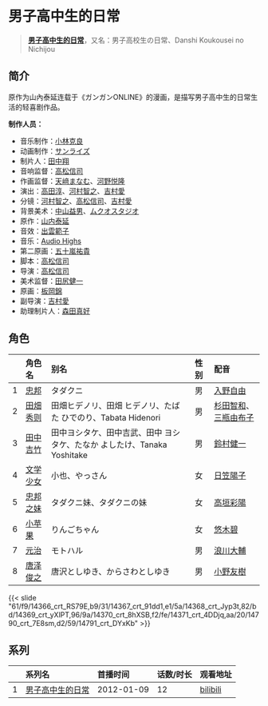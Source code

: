 # 男子高中生的日常


> <u>**[男子高中生的日常](https://bgm.tv/subject/24790)**</u>，又名：男子高校生の日常、Danshi Koukousei no Nichijou

## 简介

原作为山內泰延连载于《ガンガンONLINE》的漫画，是描写男子高中生的日常生活的轻喜剧作品。

**制作人员：**
- 音乐制作：[小林克良](https://bgm.tv/person/17)
- 动画制作：[サンライズ](https://bgm.tv/person/189)
- 制片人：[田中翔](https://bgm.tv/person/33715)
- 音响监督：[高松信司](https://bgm.tv/person/1280)
- 作画监督：[天﨑まなむ](https://bgm.tv/person/3694)、[河野悦隆](https://bgm.tv/person/1265)
- 演出：[高田淳](https://bgm.tv/person/1326)、[河村智之](https://bgm.tv/person/13434)、[吉村愛](https://bgm.tv/person/9985)
- 分镜：[河村智之](https://bgm.tv/person/13434)、[高松信司](https://bgm.tv/person/1280)、[吉村愛](https://bgm.tv/person/9985)
- 背景美术：[中山益男](https://bgm.tv/person/12442)、[ムクオスタジオ](https://bgm.tv/person/63928)
- 原作：[山内泰延](https://bgm.tv/person/7109)
- 音效：[出雲範子](https://bgm.tv/person/12381)
- 音乐：[Audio Highs](https://bgm.tv/person/5844)
- 第二原画：[五十嵐祐貴](https://bgm.tv/person/25656)
- 脚本：[高松信司](https://bgm.tv/person/1280)
- 导演：[高松信司](https://bgm.tv/person/1280)
- 美术监督：[田尻健一](https://bgm.tv/person/14226)
- 原画：[板岡錦](https://bgm.tv/person/12508)
- 副导演：[吉村愛](https://bgm.tv/person/9985)
- 助理制片人：[森田真好](https://bgm.tv/person/62796)

## 角色

|     |   角色名   |   别名  | 性别 |  配音  |
|:--- |:------  |:----      |:---  |:--   |
| 1 | [忠邦](https://bgm.tv/character/14366) | タダクニ | 男 | [入野自由](https://bgm.tv/person/4258) |
| 2 | [田畑秀则](https://bgm.tv/character/14367) | 田畑ヒデノリ、田畑 ヒデノリ、たばた ひでのり、Tabata Hidenori | 男 | [杉田智和](https://bgm.tv/person/4513)、[三瓶由布子](https://bgm.tv/person/4667) |
| 3 | [田中吉竹](https://bgm.tv/character/14368) | 田中ヨシタケ、田中吉武、田中 ヨシタケ、たなか よしたけ、Tanaka Yoshitake | 男 | [鈴村健一](https://bgm.tv/person/4311) |
| 4 | [文学少女](https://bgm.tv/character/14369) | 小也、やっさん | 女 | [日笠陽子](https://bgm.tv/person/5119) |
| 5 | [忠邦之妹](https://bgm.tv/character/14370) | タダクニ妹、タダクニの妹 | 女 | [高垣彩陽](https://bgm.tv/person/4757) |
| 6 | [小苹果](https://bgm.tv/character/14371) | りんごちゃん | 女 | [悠木碧](https://bgm.tv/person/5076) |
| 7 | [元治](https://bgm.tv/character/14790) | モトハル | 男 | [浪川大輔](https://bgm.tv/person/4254) |
| 8 | [唐泽俊之](https://bgm.tv/character/14791) | 唐沢としゆき、からさわとしゆき | 男 | [小野友樹](https://bgm.tv/person/4976) |

{{< slide "61/f9/14366_crt_RS79E,b9/31/14367_crt_91dd1,e1/5a/14368_crt_Jyp3t,82/bd/14369_crt_yXlPT,96/9a/14370_crt_8hXSB,f2/fe/14371_crt_4DDjq,aa/20/14790_crt_7E8sm,d2/59/14791_crt_DYxKb" >}}

## 系列

|     |   系列名   |   首播时间  | 话数/时长  | 观看地址 |
|:---  |:------    |:----      |:---       |:---  |
| 1 |[男子高中生的日常](https://bgm.tv/subject/24790)| 2012-01-09 | 12 | [bilibili](https://www.bilibili.com/bangumi/play/ep65702)  |



